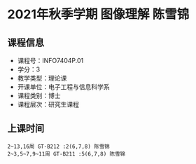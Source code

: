 # 2021年秋季学期 图像理解 陈雪锦






## 课程信息

- 课程号：INFO7404P.01
- 学分：3
- 教学类型：理论课
- 开课单位：电子工程与信息科学系
- 课程类别：博士
- 课程层次：研究生课程

## 上课时间

```
2~13,16周 GT-B212 :2(6,7,8) 陈雪锦
2~3,5~7,9~11周 GT-B211 :5(6,7,8) 陈雪锦
```

